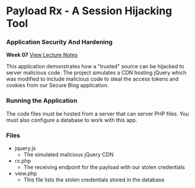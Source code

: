 # Payload Rx - A Session Hijacking Tool
### Application Security And Hardening
**Week 07** [View Lecture Notes](../../../LectureNotes/Week-07)

This application demonstrates how a "trusted" source can be hijacked to server malicious code.
The project simulates a CDN hosting jQuery which was modified to include malicious code to steal the access tokens and cookies from our Secure Blog application.

### Running the Application
The code files must be hosted from a server that can server PHP files. You must also configure a database to work with this app.

### Files
- jquery.js
  - The simulated malicious jQuery CDN
- rx.php
  - The receiving endpoint for the payload with our stolen credentials
- view.php
  - This file lists the stolen credentials stored in the database